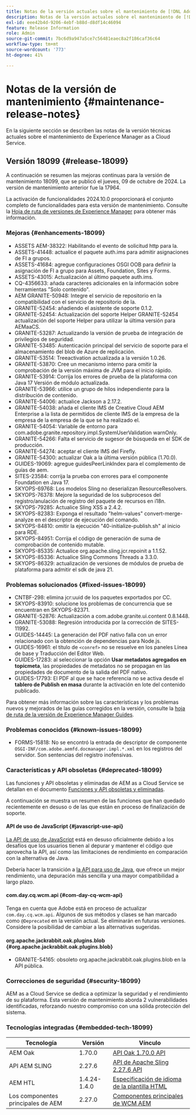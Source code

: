 ```yaml
---
title: Notas de la versión actuales sobre el mantenimiento de [!DNL Adobe Experience Manager] as a Cloud Service.
description: Notas de la versión actuales sobre el mantenimiento de [!DNL Adobe Experience Manager] as a Cloud Service.
exl-id: eee42b4d-9206-4ebf-b88d-d8df14c46094
feature: Release Information
role: Admin
source-git-commit: 7bc6d9a947a5ce7c56481eaec8a2f186caf36c64
workflow-type: tm+mt
source-wordcount: '773'
ht-degree: 41%

---
```



# Notas de la versión de mantenimiento {#maintenance-release-notes}

En la siguiente sección se describen las notas de la versión técnicas actuales sobre el mantenimiento de Experience Manager as a Cloud Service.

## Versión 18099 {#release-18099}

A continuación se resumen las mejoras continuas para la versión de mantenimiento 18099, que se publicó el jueves, 09 de octubre de 2024. La versión de mantenimiento anterior fue la 17964.

La activación de funcionalidades 2024.10.0 proporcionará el conjunto completo de funcionalidades para esta versión de mantenimiento. Consulte la [Hoja de ruta de versiones de Experience Manager](https://experienceleague.adobe.com/es/docs/experience-manager-release-information/aem-release-updates/update-releases-roadmap) para obtener más información.

### Mejoras {#enhancements-18099}

* ASSETS AEM-38322: Habilitando el evento de solicitud http para la.
* ASSETS-41448: actualice el paquete auth.ims para admitir asignaciones de FI a grupos.
* ASSETS-41684: agregue configuraciones OSGI OOB para definir la asignación de FI a grupo para Assets, Foundation, Sites y Forms.
* ASSETS-43015: Actualización al último paquete auth.ims.
* CQ-4356633: añada caracteres adicionales en la información sobre herramientas &quot;Solo contenido&quot;.
* AEM GRANITE-50948: Integre el servicio de repositorio en la compatibilidad con el servicio de repositorio de la.
* GRANITE-52454: añadiendo el asistente de soporte 0.1.2.
* GRANITE-52454: Actualización del soporte Helper GRANITE-52454 actualización del soporte Helper para utilizar la última versión para AEMaaCS.
* GRANITE-53287: Actualizando la versión de prueba de integración de privilegios de seguridad.
* GRANITE-53485: Autenticación principal del servicio de soporte para el almacenamiento del blob de Azure de replicación.
* GRANITE-53514: Treeactivation actualizada a la versión 1.0.26.
* GRANITE-53870: Cree un mecanismo interno para omitir la comprobación de la versión máxima de JVM para el inicio rápido.
* GRANITE-53914: Corrija los errores de prueba de la plataforma con Java 17 Versión de módulo actualizada.
* GRANITE-53966: utilice un grupo de hilos independiente para la distribución de contenido.
* GRANITE-54006: actualice Jackson a 2.17.2.
* GRANITE-54038: añada el cliente IMS de Creative Cloud AEM Enterprise a la lista de permitidos de cliente IMS de la empresa de la empresa de la empresa de la que se ha realizado el.
* GRANITE-54054: Variable de entorno para com.adobe.granite.repository.impl.SystemUserValidation warnOnly.
* GRANITE-54266: Falta el servicio de sugesor de búsqueda en el SDK de producción.
* GRANITE-54274: aceptar el cliente IMS del Firefly.
* GRANITE-54300: actualizar Oak a la última versión pública (1.70.0).
* GUIDES-19069: agregue guidesPeerLinkIndex para el complemento de guías de aem.
* SITES-23584: corrija la prueba con errores para el componente Foundation en Java 17.
* SKYOPS-69768: Los modelos Sling no deserializan ResourceResolvers.
* SKYOPS-76378: Mejore la seguridad de los subprocesos del registro/anulación de registro del paquete de recursos en i18n.
* SKYOPS-79285: Actualice Sling XSS a 2.4.2.
* SKYOPS-82383: Exponga el resultado &quot;helm-values&quot; convert-merge-analyze en el descriptor de ejecución del comando.
* SKYOPS-84810: omitir la ejecución &quot;40-initialize-publish.sh&quot; al inicio para RDE.
* SKYOPS-84951: Corrija el código de generación de suma de comprobación de contenido mutable.
* SKYOPS-85335: Actualice org.apache.sling.jcr.repoinit a 1.1.52.
* SKYOPS-85336: Actualice Sling Commons Threads a 3.3.0.
* SKYOPS-86329: actualización de versiones de módulos de prueba de plataforma para admitir el sdk de java 21.

### Problemas solucionados {#fixed-issues-18099}

* CNTBF-298: elimina jcr:uuid de los paquetes exportados por CC.
* SKYOPS-83910: solucione los problemas de concurrencia que se encuentran en SKYOPS-82371.
* GRANITE-52876: Actualización a com.adobe.granite.ui.content 0.8.1448.
* GRANITE-53088: Regresión introducida por la corrección de SITES-11992.
* GUIDES-14445: La generación del PDF nativo falla con un error relacionado con la obtención de dependencias para Node.js.
* GUIDES-16961: el título de `<conref>` no se resuelve en los paneles Línea de base y Traducción del Editor Web.
* GUIDES-17283: al seleccionar la opción **Usar metadatos agregados en topicmeta**, las propiedades de metadatos no se propagan en las propiedades de documento de la salida del PDF nativo.
* GUIDES-17793: El PDF al que se hace referencia no se activa desde el **tablero de Publish en masa** durante la activación en lote del contenido publicado.

Para obtener más información sobre las características y los problemas nuevos y mejorados de las guías corregidos en la versión, consulte la [hoja de ruta de la versión de Experience Manager Guides](https://experienceleague.adobe.com/es/docs/experience-manager-guides/using/release-info/aem-guides-releases-roadmap).

### Problemas conocidos {#known-issues-18099}

* FORMS-15818: No se encontró la entrada de descriptor de componente `OSGI-INF/com.adobe.aemfd.docmanager.impl.*.xml` en los registros del servidor. Son sentencias del registro inofensivas.

### Características y API obsoletas {#deprecated-18099}

Las funciones y API obsoletas y eliminadas de AEM as a Cloud Service se detallan en el documento [Funciones y API obsoletas y eliminadas](/help/release-notes/deprecated-removed-features.md).

A continuación se muestra un resumen de las funciones que han quedado recientemente en desuso o de las que están en proceso de finalización de soporte.

#### API de uso de JavaScript {#javascript-use-api}

[La API de uso de JavaScript](https://github.com/adobe/htl-spec/blob/master/SPECIFICATION.md#42-javascript-use-api) está en desuso oficialmente debido a los desafíos que los usuarios tienen al depurar y mantener el código que aprovecha la API, así como las limitaciones de rendimiento en comparación con la alternativa de Java.

Debería hacer la transición a [la API para uso de Java](https://experienceleague.adobe.com/es/docs/experience-manager-htl/content/java-use-api), que ofrece un mejor rendimiento, una depuración más sencilla y una mayor compatibilidad a largo plazo.

#### com.day.cq.wcm.api {#com-day-cq-wcm-api}

Tenga en cuenta que Adobe está en proceso de actualizar `com.day.cq.wcm.api`. Algunos de sus métodos y clases se han marcado como `@Deprecated` en la versión actual. Se eliminarán en futuras versiones. Considere la posibilidad de cambiar a las alternativas sugeridas.

#### org.apache.jackrabbit.oak.plugins.blob {#org.apache.jackrabbit.oak.plugins.blob}

* GRANITE-54165: obsoleto org.apache.jackrabbit.oak.plugins.blob en la API pública.

### Correcciones de seguridad {#security-18099}

AEM as a Cloud Service se dedica a optimizar la seguridad y el rendimiento de su plataforma. Esta versión de mantenimiento aborda 2 vulnerabilidades identificadas, reforzando nuestro compromiso con una sólida protección del sistema.

### Tecnologías integradas {#embedded-tech-18099}

| Tecnología | Versión | Vínculo |
|---|---|---|
| AEM Oak | 1.70.0 | [API Oak 1.70.0 API](https://www.javadoc.io/doc/org.apache.jackrabbit/oak-api/1.70.0/index.html) |
| API AEM SLING | 2.27.6 | [API de Apache Sling 2.27.6 API](https://www.javadoc.io/doc/org.apache.sling/org.apache.sling.api/latest/index.html) |
| AEM HTL | 1.4.24-1.4.0 | [Especificación de idioma de la plantilla HTML](https://github.com/adobe/htl-spec) |
| Los componentes principales de AEM | 2.27.0 | [Componentes principales de WCM AEM](https://github.com/adobe/aem-core-wcm-components) |

